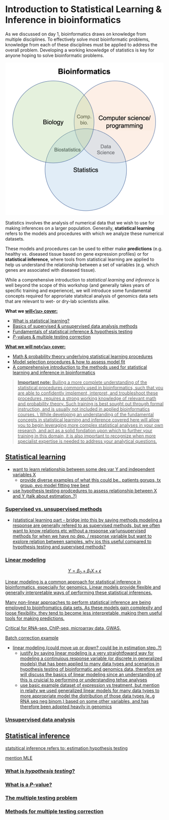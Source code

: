 
# Introduction to Statistical Learning & Inference in bioinformatics 

As we discussed on day 1, bioinformatics draws on knowledge from multiple disciplines. To effectively solve most bioinformatic problems, knowledge from each of these disciplines must be applied to address the overall problem. Developing a working knowledge of statistics is key for anyone hoping to solve bioinformatic problems. 

![](../figures/bioinfo-venn.png)

Statistics involves the analysis of numerical data that we wish to use for making inferences on a larger population. Generally, **statistical learning** refers to the models and procedures with which we analyze these numerical datasets. 

These models and procedures can be used to either make **predictions** (e.g. healthy vs. diseased tissue based on gene expression profiles) or for **statistical inference**, where tools from statistical learning are applied to help us understand the relationship between a set of variables (e.g. which genes are associated with diseased tissue). 

While a comprehensive introduction to *statistical learning and inference* is well beyond the scope of this workshop (and generally takes years of specific training and experience), we will introduce some fundamental concepts required for approriate statsitcal analysis of genomics data sets that are relevant to wet- or dry-lab scientists alike. 

**What we <u>will<\u> cover:**  
- What is statistical learning? 
- Basics of supervised & unsupervised data analysis methods
- Fundamentals of statistical inference & hypothesis testing 
- *P*-values & multiple testing correction 

**What we <u>will not<\u> cover:**  
- Math & probability theory underlying statistical learning procedures
- Model selection procedures & how to assess model fit 
- A comprehensive introduction to the methods used for statistical learning and inference in bioinformatics

> **Important note:** Builing a more complete understanding of the statistical procedures commonly used in bioinformatics, such that you are able to confidently implement, interpret, and troubleshoot these procedures, requires a strong working knowledge of relevant math and probability theory. Such training is best sought out through formal instruction, and is usually not included in applied bioinformatics courses. \\ 
While developing an understanding of the fundamental concepts in statistical learning and inference covered here will allow you to begin leveraging more complex statistical analyses in your own research, and act as a solid fondation upon which to further your training in this domain, it is also important to recognize when more specialist expertise is needed to address your analytical questions. 


## Statistical learning 





- want to learn relationship between some dep var Y and independent variables X 
    - provide diverse examples of what this could be.. patients gorups, tx group, evo model fitting tree best 
- use hypothesis testing prodcedures to assess relationship between X and Y (talk about estimation..?)



### Supervised vs. unsupervised methods

- (statistical learning part - bridge into this by saying methods modeling a response are generally refered to as supervised methods, but we often want to know relations etc without a response var)unsupervised methods for when we have no dep. / response variable but want to explore 
relation between samples. why ios this useful compared to hypothesis testing and supervised methods? 




### Linear modeling 

$$  Y= \beta_0+\beta_1X + \epsilon $$ 



Linear modeling is a common approach for statistical inference in bioinformatics, especially for genomics. Linear models provide flexible and generally interpretable ways of performing these statistical inferences. 

Many non-linear approaches to perform statistical inference are being employed to bioinfromatics data sets. As these models gain complexity and loose flexibility, they tend to become less interpretable, making them useful tools for making predictions. 


Critical for RNA-seq, ChIP-seq, microarray data, GWAS, 


Batch correction example 



- linear modeling (could move up or down? could be in estimation step..?)
    - justify by saying linear modeling is a very straightfoward way for modeling a continuious response variable (or discrete in generalized models) that has been applied to many data types and scenarios in hypothesis testing of bioinformatic and genomics data, therefore we will discuss the basics of linear modeling since an understanding of this is cruicial to performing or understanding tehse analyses 
    - use basic example dataset of expression vs treatment, but mention in relaity we used generalized linear models for many data types to more appropriate model the distribution of those data types (e..g RNA seq neg binom.) based on some other variables, and has therefore been adopted heavily in genomics 





### Unsupervised data analysis 















## Statistical inference 


statsitical inference refers to: 
estimation
hypothesis testing 


mention MLE 


### What is *hypothesis testing*?







### What is a *P*-value?





### The multiple testing problem






### Methods for multiple testing correction









